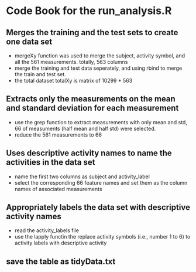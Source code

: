 Code Book for the run_analysis.R
===============================
## Merges the training and the test sets to create one data set
* mergeXy function was used to merge the subject, activity symbol, and all the 561 measurements. totally, 563 columns
* merge the training and test data seperately, and using rbind to merge the train and test set.
* the total dataset totalXy is matrix of 10299 * 563

## Extracts only the measurements on the mean and standard deviation for each measurement
* use the grep function to extract measurements with only mean and std, 66 of measuments (half mean and half std) were selected.
* reduce the 561 measurements to 66 

## Uses descriptive activity names to name the activities in the data set
* name the first two columns as subject and activity_label
* select the corresponding 66 feature names and set them as the column names of associated measurements 

## Appropriately labels the data set with descriptive activity names
* read the activity_labels file
* use the lapply functin the replace activity symbols (i.e., number 1 to 6) to activity labels with descriptive activity

## save the table as tidyData.txt
 
